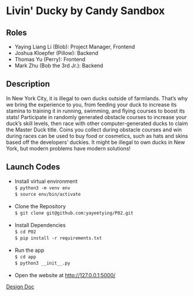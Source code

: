 # Livin' Ducky by Candy Sandbox

## Roles
- Yaying Liang Li (Blob): Project Manager, Frontend
- Joshua Kloepfer (Pillow): Backend 
- Thomas Yu (Perry): Frontend
- Mark Zhu (Bob the 3rd Jr.): Backend

## Description
In New York City, it is illegal to own ducks outside of farmlands. That’s why we bring the experience to you, from feeding your duck to increase its stamina to training it in running, swimming, and flying courses to boost its stats! Participate in randomly generated obstacle courses to increase your duck’s skill levels, then race with other computer-generated ducks to claim the Master Duck title. Coins you collect during obstacle courses and win during races can be used to buy food or cosmetics, such as hats and skins based off the developers’ duckies. It might be illegal to own ducks in New York, but modern problems have modern solutions!
  
## Launch Codes
- Install virtual environment <br>
```$ python3 -m venv env``` <br>
```$ source env/bin/activate``` <br><br>
- Clone the Repository <br>
```$ git clone git@github.com:yayeetying/P02.git``` <br><br>
- Install Dependencies <br>
```$ cd P02 ``` <br>
```$ pip install -r requirements.txt``` <br><br> 
- Run the app <br>
```$ cd app```<br>
```$ python3 __init__.py``` <br><br>
- Open the website at http://127.0.0.1:5000/

[Design Doc](https://docs.google.com/document/d/1LAmnR4nsI4ehA-AVtLDCyuj-YzXjueRgwO07DI4ycVc/edit?usp=sharing)
